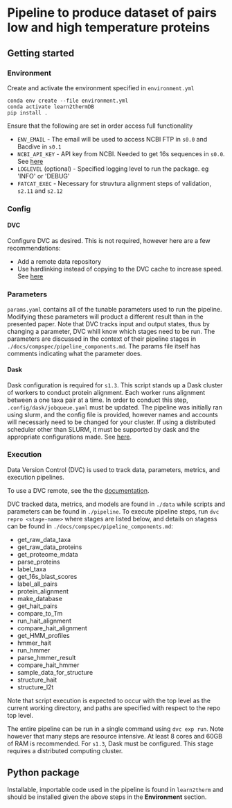 # Pipeline to produce dataset of pairs low and high temperature proteins

## Getting started
### Environment
Create and activate the environment specified in `environment.yml`

```
conda env create --file environment.yml
conda activate learn2thermDB
pip install .
```

Ensure that the following are set in order access full functionality
- `ENV_EMAIL` - The email will be used to access NCBI FTP in `s0.0` and Bacdive in `s0.1`
- `NCBI_API_KEY` - API key from NCBI. Needed to get 16s sequences in `s0.0`. See [here](https://support.nlm.nih.gov/knowledgebase/article/KA-05317/en-us)
- `LOGLEVEL` (optional) - Specified logging level to run the package. eg 'INFO' or 'DEBUG'
- `FATCAT_EXEC` - Necessary for struvtura alignment steps of validation, `s2.11` and `s2.12`

### Config

#### DVC
Configure DVC as desired. This is not required, however here are a few recommendations:
- Add a remote data repository
- Use hardlinking instead of copying to the DVC cache to increase speed.
See [here](https://dvc.org/doc/command-reference/config)

### Parameters

`params.yaml` contains all of the tunable parameters used to run the pipeline. Modifying these parameters will product a different result than in the presented paper. Note that DVC tracks input and output states, thus by changing a parameter, DVC whill know which stages need to be run. The parameters are discussed in the context of their pipeline stages in `./docs/compspec/pipeline_components.md`. The params file itself has comments indicating what the parameter does.

#### Dask
Dask configuration is required for `s1.3`. This script stands up a Dask cluster of workers to conduct protein alignment. Each worker runs alignment between a one taxa pair at a time. In order to conduct this step, `.config/dask/jobqueue.yaml` must be updated. The pipeline was initially ran using slurm, and the config file is provided, however names and accounts will necessarly need to be changed for your cluster. If using a distributed scheduler other than SLURM, it must be supported by dask and the appropriate configurations made. See [here](https://jobqueue.dask.org/en/latest/api.html).


### Execution
Data Version Control (DVC) is used to track data, parameters, metrics, and execution pipelines.

To use a DVC remote, see the the [documentation](https://dvc.org/doc/command-reference/remote).

DVC tracked data, metrics, and models are found in `./data` while scripts and parameters can be found in `./pipeline`. To execute pipeline steps, run `dvc repro <stage-name>` where stages are listed below, and details on stagess can be found in `./docs/compspec/pipeline_components.md`:

- get_raw_data_taxa
- get_raw_data_proteins
- get_proteome_mdata
- parse_proteins
- label_taxa
- get_16s_blast_scores
- label_all_pairs
- protein_alignment
- make_database
- get_hait_pairs
- compare_to_Tm
- run_hait_alignment
- compare_hait_alignment
- get_HMM_profiles
- hmmer_hait
- run_hmmer
- parse_hmmer_result
- compare_hait_hmmer
- sample_data_for_structure
- structure_hait
- structure_l2t

Note that script execution is expected to occur with the top level as the current working directory, and paths are specified with respect to the repo top level.

The entire pipeline can be run in a single command using `dvc exp run`. Note however that many steps are resource intensive. At least 8 cores and 60GB of RAM is recommended. For `s1.3`, Dask must be configured. This stage requires a distributed computing cluster.

## Python package
Installable, importable code used in the pipeline is found in `learn2therm` and should be installed given the above steps in the __Environment__ section.


